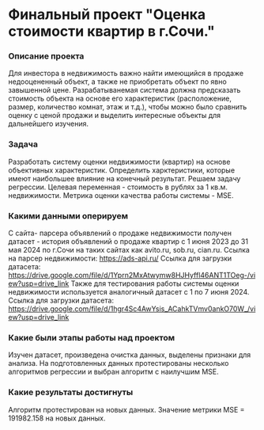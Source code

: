 # Финальный проект "Оценка стоимости квартир в г.Сочи."

### Описание проекта
Для инвестора в недвижимость важно найти имеющийся в продаже недооцененный объект, а также не приобретать объект по явно завышенной цене.
Разрабатыванемая система должна предсказать стоимость объекта на основе его характеристик (расположение, размер, количество комнат, этаж и т.д.), чтобы можно было сравнить оценку с ценой продажи и выделить интересные объекты для дальнейшего изучения.

### Задача
Разработать систему оценки недвижимости (квартир) на основе объективных характеристик. Определить харктеристики, которые имеют наибольшее влияние на конечный результат.
Решаем задачу регрессии.
Целевая переменная - стоимость в рублях за 1 кв.м. недвижимости.
Метрика оценки качества работы системы - MSE.

### Какими данными оперируем
С сайта- парсера объявлений о продаже недвижимости получен датасет - история объявлений о продаже квартир с 1 июня 2023 до 31 мая 2024 по г.Сочи на таких сайтах как avito.ru, sob.ru, cian.ru. 
Ссылка на парсер недвижимости:
https://ads-api.ru/
Ссылка для загрузки датасета:
https://drive.google.com/file/d/1Yprn2MxAtwymw8HJHyffl46ANT1TOeg-/view?usp=drive_link
Также для тестирования работы системы оценки недвижимости используется аналогичный датасет с 1 по 7 июня 2024.
Ссылка для загрузки датасета:
https://drive.google.com/file/d/1hgr4Sc4AwYsis_ACahkTVmv0ankO70W_/view?usp=drive_link
   

### Какие были этапы работы над проектом
Изучен датасет, произведена очистка данных, выделены признаки для анализа.
На подготовленных данных протестированы несколько алгоритмов регрессии и выбран алгоритм с наилучшим MSE.

### Какие результаты достигнуты
Алгоритм протестирован на новых данных.
Значение метрики MSE = 191982.158 на новых данных.
